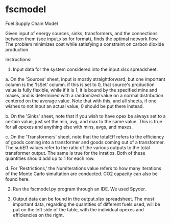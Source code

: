# fscmodel

Fuel Supply Chain Model

Given input of energy sources, sinks, transformers, and the connections between them (see input.xlsx for format), finds the optimal network flow. The problem minimizes cost while satisfying a constraint on carbon dioxide production.

Instructions:

1. Input data for the system considered into the input.xlsx spreadsheet.

  a. On the 'Sources' sheet, input is mostly straightforward, but one important column is the 'IsSet' column. if this is set to 0, that source's production value is fully flexible, while if it is 1, it is bound by the specified mins and maxes, and is determined with a randomized value on a normal distribution centered on the average value. Note that with this, and all sheets, if one wishes to not input an actual value, 0 should be put there instead.
  
  b. On the 'Sinks' sheet, note that if you wish to have opex be always set to a certain value, just set the min, avg, and max to the same value. This is true for all opexes and anything else with mins, avgs, and maxes.
  
  c. On the 'Transformers' sheet, note that the totalEff refers to the efficiency of goods coming into a transformer and goods coming out of a transformer. The subEff values refer to the ratio of the various outputs to the total transformer output. The same is true for the inratios. Both of these quantities should add up to 1 for each row.
  
  d. For 'Restrictions,' the NumIterations value refers to how many iterations of the Monte Carlo simultation are conducted. CO2 capacity can also be found here.

2. Run the fscmodel.py program through an IDE. We used Spyder.

3. Output data can be found in the output.xlsx spreadsheet. The most important data, regarding the quantities of different fuels used, will be put on the left side of the table, with the individual opexes and efficiencies on the right.
